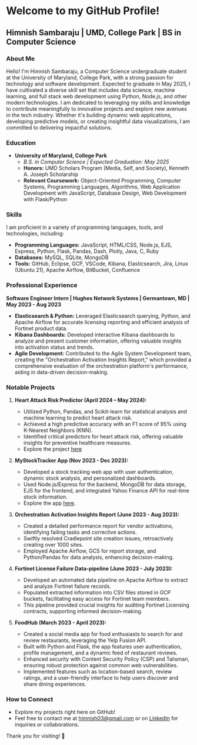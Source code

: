 # Welcome to my GitHub Profile!

## Himnish Sambaraju | UMD, College Park | BS in Computer Science

### About Me

Hello! I'm Himnish Sambaraju, a Computer Science undergraduate student at the University of Maryland, College Park, with a strong passion for technology and software development. Expected to graduate in May 2025, I have cultivated a diverse skill set that includes data science, machine learning, and full stack web development using Python, Node.js, and other modern technologies. I am dedicated to leveraging my skills and knowledge to contribute meaningfully to innovative projects and explore new avenues in the tech industry. Whether it's building dynamic web applications, developing predictive models, or creating insightful data visualizations, I am committed to delivering impactful solutions.
### Education

- **University of Maryland, College Park**
  - *B.S. in Computer Science | Expected Graduation: May 2025*
  - **Honors:** UMD Scholars Program (Media, Self, and Society), Kenneth A. Joseph Scholarship
  - **Relevant Coursework:** Object-Oriented Programming, Computer Systems, Programming Languages, Algorithms, Web Application Development with JavaScript, Database Design, Web Development with Flask/Python

### Skills

I am proficient in a variety of programming languages, tools, and technologies, including:

- **Programming Languages:** JavaScript, HTML/CSS, Node.js, EJS, Express, Python, Flask, Pandas, Dash, Plotly, Java, C, Ruby
- **Databases:** MySQL, SQLite, MongoDB
- **Tools:** GitHub, Eclipse, GCP, VSCode, Kibana, Elasticsearch, Jira, Linux (Ubuntu 21), Apache Airflow, BitBucket, Confluence

### Professional Experience

**Software Engineer Intern | Hughes Network Systems | Germantown, MD | May 2023 - Aug 2023**
- **Elasticsearch & Python:** Leveraged Elasticsearch querying, Python, and Apache Airflow for accurate licensing reporting and efficient analysis of Fortinet product data.
- **Kibana Dashboards:** Developed interactive Kibana dashboards to analyze and present customer information, offering valuable insights into activation status and trends.
- **Agile Development:** Contributed to the Agile System Development team, creating the "Orchestration Activation Insights Report," which provided a comprehensive evaluation of the orchestration platform's performance, aiding in data-driven decision-making.

### Notable Projects

1. **Heart Attack Risk Predictor (April 2024 – May 2024):**
   - Utilized Python, Pandas, and Scikit-learn for statistical analysis and machine learning to predict heart attack risk.
   - Achieved a high predictive accuracy with an F1 score of 95% using K-Nearest Neighbors (KNN).
   - Identified critical predictors for heart attack risk, offering valuable insights for preventive healthcare measures.
   - Explore the project [here](https://himnishpersonal.github.io/)

2. **MyStockTracker App (Nov 2023 - Dec 2023):**
   - Developed a stock tracking web app with user authentication, dynamic stock analysis, and personalized dashboards.
   - Used Node.js/Express for the backend, MongoDB for data storage, EJS for the frontend, and integrated Yahoo Finance API for real-time stock information.
   - Explore the app [here](https://mystocktracker.onrender.com/).

3. **Orchestration Activation Insights Report (June 2023 - Aug 2023):**
   - Created a detailed performance report for vendor activations, identifying failing tasks and corrective actions.
   - Swiftly resolved Cradlepoint site creation issues, retroactively creating over 1000 sites.
   - Employed Apache Airflow, GCS for report storage, and Python/Pandas for data analysis, enhancing decision-making.

4. **Fortinet License Failure Data-pipeline (June 2023 - July 2023):**
   - Developed an automated data pipeline on Apache Airflow to extract and analyze Fortinet failure records.
   - Populated extracted information into CSV files stored in GCP buckets, facilitating easy access for Fortinet team members.
   - This pipeline provided crucial insights for auditing Fortinet Licensing contracts, supporting informed decision-making.

5. **FoodHub (March 2023 - April 2023):**
   - Created a social media app for food enthusiasts to search for and review restaurants, leveraging the Yelp Fusion API.
   - Built with Python and Flask, the app features user authentication, profile management, and a dynamic feed of restaurant reviews.
   - Enhanced security with Content Security Policy (CSP) and Talisman, ensuring robust protection against common web vulnerabilities.
   - Implemented features such as location-based search, review ratings, and a user-friendly interface to help users discover and share dining experiences.

### How to Connect

- Explore my projects right here on GitHub!
- Feel free to contact me at [himnish03@gmail.com](mailto:himnish03@gmail.com) or on [LinkedIn](https://www.linkedin.com/in/himnish-sambaraju) for inquiries or collaborations.

Thank you for visiting! 🚀

<!---
himnishpersonal/himnishpersonal is a ✨ special ✨ repository because its `README.md` (this file) appears on your GitHub profile.
You can click the Preview link to take a look at your changes.
--->
